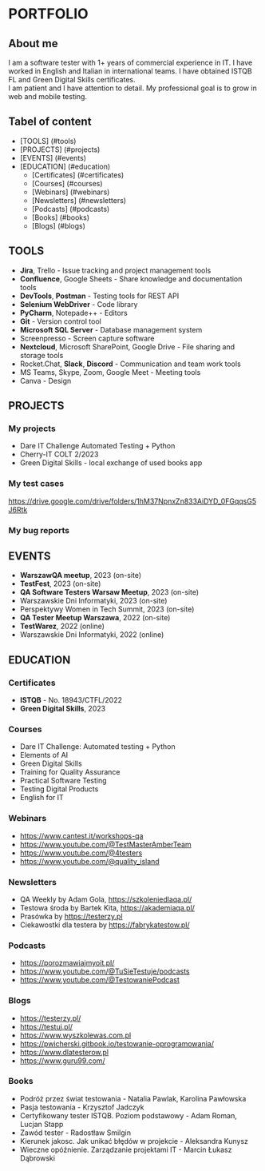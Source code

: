 # PORTFOLIO

## About me

I am a software tester with 1+ years of commercial experience in IT. 
I have worked in English and Italian in international teams. 
I have obtained ISTQB FL and Green Digital Skills certificates.  
I am patient and I have attention to detail.
My professional goal is to grow in web and mobile testing.

## Tabel of content

* [TOOLS] (#tools)
* [PROJECTS] (#projects)
* [EVENTS] (#events)
* [EDUCATION] (#education)
  * [Certificates] (#certificates)
  * [Courses] (#courses)
  * [Webinars] (#webinars)
  * [Newsletters] (#newsletters)
  * [Podcasts] (#podcasts)
  * [Books] (#books)
  * [Blogs] (#blogs)

## TOOLS

* **Jira**, Trello - Issue tracking and project management tools
* **Confluence**, Google Sheets - Share knowledge and documentation tools
* **DevTools**, **Postman** - Testing tools for REST API
* **Selenium WebDriver** - Code library
* **PyCharm**, Notepade++ - Editors
* **Git** - Version control tool
* **Microsoft SQL Server** - Database management system
* Screenpresso - Screen capture software
* **Nextcloud**, Microsoft SharePoint, Google Drive - File sharing and storage tools
* Rocket.Chat, **Slack**, **Discord** - Communication and team work tools
* MS Teams, Skype, Zoom, Google Meet - Meeting tools
* Canva - Design


## PROJECTS

### My projects

* Dare IT Challenge Automated Testing + Python
* Cherry-IT COLT 2/2023
* Green Digital Skills - local exchange of used books app

### My test cases

https://drive.google.com/drive/folders/1hM37NpnxZn833AiDYD_0FGqqsG5J6Rtk

### My bug reports



## EVENTS

* **WarszawQA meetup**, 2023 (on-site)
* **TestFest**, 2023 (on-site)
* **QA Software Testers Warsaw Meetup**, 2023 (on-site)
* Warszawskie Dni Informatyki, 2023 (on-site)
* Perspektywy Women in Tech Summit, 2023 (on-site)
* **QA Tester Meetup Warszawa**, 2022 (on-site)
* **TestWarez**, 2022 (online)
* Warszawskie Dni Informatyki, 2022 (online)

## EDUCATION

### Certificates

* **ISTQB** - No. 18943/CTFL/2022
* **Green Digital Skills**, 2023

### Courses

* Dare IT Challenge: Automated testing + Python
* Elements of AI
* Green Digital Skills
* Training for Quality Assurance
* Practical Software Testing
* Testing Digital Products
* English for IT

### Webinars

* https://www.cantest.it/workshops-qa
* https://www.youtube.com/@TestMasterAmberTeam
* https://www.youtube.com/@4testers
* https://www.youtube.com/@quality_island

### Newsletters

* QA Weekly by Adam Gola, https://szkoleniedlaqa.pl/
* Testowa środa by Bartek Kita, https://akademiaqa.pl/
* Prasówka by https://testerzy.pl
* Ciekawostki dla testera by https://fabrykatestow.pl/

### Podcasts

* https://porozmawiajmyoit.pl/
* https://www.youtube.com/@TuSieTestuje/podcasts
* https://www.youtube.com/@TestowaniePodcast

### Blogs

* https://testerzy.pl/
* https://testuj.pl/
* https://www.wyszkolewas.com.pl
* https://pwicherski.gitbook.io/testowanie-oprogramowania/
* https://www.dlatesterow.pl
* https://www.guru99.com/

### Books

* Podróż przez świat testowania - Natalia Pawlak, Karolina Pawłowska
* Pasja testowania - Krzysztof Jadczyk
* Certyfikowany tester ISTQB. Poziom podstawowy - Adam Roman, Lucjan Stapp
* Zawód tester - Radostław Smilgin
* Kierunek jakosc. Jak unikać błędów w projekcie - Aleksandra Kunysz
* Wieczne opóźnienie. Zarządzanie projektami IT - Marcin Łukasz Dąbrowski
 
